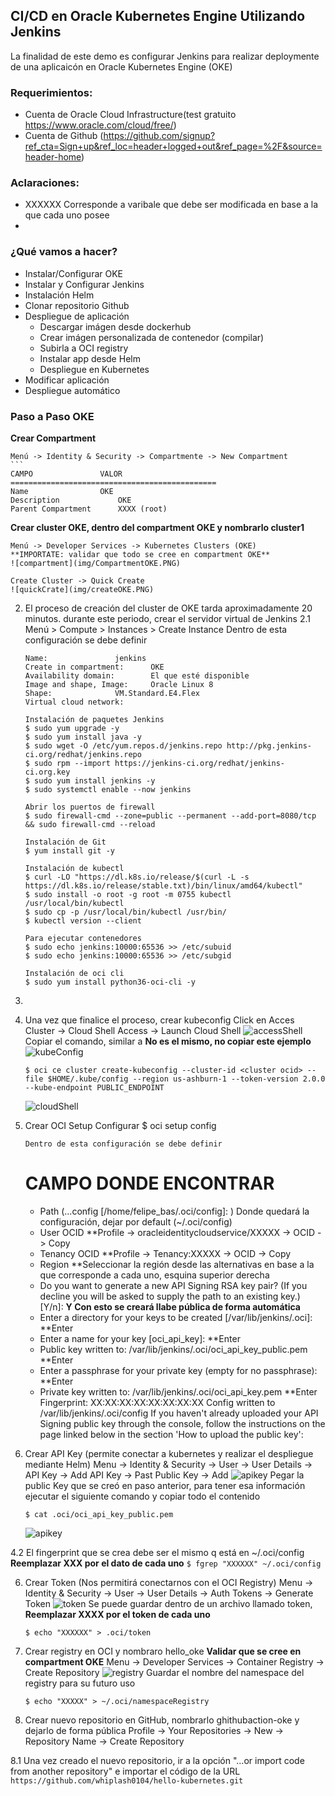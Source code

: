 ## CI/CD en Oracle Kubernetes Engine Utilizando Jenkins

La finalidad de este demo es configurar Jenkins para realizar deploymente de una aplicaicón en Oracle Kubernetes Engine (OKE)


### Requerimientos:

- Cuenta de Oracle Cloud Infrastructure(test gratuito https://www.oracle.com/cloud/free/)
- Cuenta de Github (https://github.com/signup?ref_cta=Sign+up&ref_loc=header+logged+out&ref_page=%2F&source=header-home)

### Aclaraciones:
- XXXXXX Corresponde a varibale que debe ser modificada en base a la que cada uno posee
- 

### ¿Qué vamos a hacer?

- Instalar/Configurar OKE
- Instalar y Configurar Jenkins
- Instalación Helm
- Clonar repositorio Github
- Despliegue de aplicación
	- Descargar imágen desde dockerhub
	- Crear imágen personalizada de contenedor (compilar)
	- Subirla a OCI registry
	- Instalar app desde Helm
	- Despliegue en Kubernetes
- Modificar aplicación
- Despliegue automático 

### Paso a Paso OKE
**Crear Compartment**

	Menú -> Identity & Security -> Compartmente -> New Compartment
	```
	CAMPO				VALOR
	==============================================
	Name		 		OKE
	Description 			OKE
	Parent Compartment 		XXXX (root)


**Crear cluster OKE, dentro del compartment OKE y nombrarlo cluster1**

	Menú -> Developer Services -> Kubernetes Clusters (OKE)
	**IMPORTATE: validar que todo se cree en compartment OKE**
	![compartment](img/CompartmentOKE.PNG)
	
	Create Cluster -> Quick Create 
	![quickCrate](img/createOKE.PNG)

2. El proceso de creación del cluster de OKE tarda aproximadamente 20 minutos. durante este periodo, crear el servidor virtual de Jenkins 
	2.1 Menú > Compute > Instances > Create Instance
	Dentro de esta configuración se debe definir
	```
	Name:				jenkins
	Create in compartment:		OKE
	Availability domain:		El que esté disponible
	Image and shape, Image:		Oracle Linux 8
	Shape:				VM.Standard.E4.Flex
	Virtual cloud network:		
	```
	```
	Instalación de paquetes Jenkins
	$ sudo yum upgrade -y
	$ sudo yum install java -y
	$ sudo wget -O /etc/yum.repos.d/jenkins.repo http://pkg.jenkins-ci.org/redhat/jenkins.repo
	$ sudo rpm --import https://jenkins-ci.org/redhat/jenkins-ci.org.key
	$ sudo yum install jenkins -y
	$ sudo systemctl enable --now jenkins

	Abrir los puertos de firewall
	$ sudo firewall-cmd --zone=public --permanent --add-port=8080/tcp && sudo firewall-cmd --reload

	Instalación de Git
	$ yum install git -y

	Instalación de kubectl
	$ curl -LO "https://dl.k8s.io/release/$(curl -L -s https://dl.k8s.io/release/stable.txt)/bin/linux/amd64/kubectl"
	$ sudo install -o root -g root -m 0755 kubectl /usr/local/bin/kubectl
	$ sudo cp -p /usr/local/bin/kubectl /usr/bin/
	$ kubectl version --client

	Para ejecutar contenedores
	$ sudo echo jenkins:10000:65536 >> /etc/subuid
	$ sudo echo jenkins:10000:65536 >> /etc/subgid

	Instalación de oci cli
	$ sudo yum install python36-oci-cli -y
	```

3.

4. Una vez que finalice el proceso, crear kubeconfig
	Click en 
	Acces Cluster -> Cloud Shell Access -> Launch Cloud Shell 
	![accessShell](img/accessShell.PNG)
	Copiar el comando, similar a **No es el mismo, no copiar este ejemplo**
	![kubeConfig](img/kubeConfig.PNG)
    ```
    $ oci ce cluster create-kubeconfig --cluster-id <cluster ocid> --file $HOME/.kube/config --region us-ashburn-1 --token-version 2.0.0  --kube-endpoint PUBLIC_ENDPOINT
    ```
    ![cloudShell](img/cloudshell.PNG)
    
3. Crear OCI Setup Configurar
  $ oci setup config
    ```
    Dentro de esta configuración se debe definir
    ```
    CAMPO									DONDE ENCONTRAR
    ===================================================================================
    - Path (...config [/home/felipe_bas/.oci/config]: ) 			Donde quedará la configuración, dejar por default (~/.oci/config)
    - User OCID								    **Profile -> oracleidentitycloudservice/XXXXX -> OCID -> Copy
    - Tenancy OCID								**Profile -> Tenancy:XXXXX -> OCID -> Copy
    - Region 								      **Seleccionar la región desde las alternativas en base a la que corresponde a cada uno, esquina superior derecha		
    - Do you want to generate a new API Signing RSA key pair? (If you decline you will be asked to supply the path to an existing key.) [Y/n]: **Y Con esto se creará llabe pública de forma automática**
    - Enter a directory for your keys to be created [/var/lib/jenkins/.oci]:    **Enter
    - Enter a name for your key [oci_api_key]:                                  **Enter
    - Public key written to: /var/lib/jenkins/.oci/oci_api_key_public.pem       **Enter
    - Enter a passphrase for your private key (empty for no passphrase):        **Enter
    - Private key written to: /var/lib/jenkins/.oci/oci_api_key.pem             **Enter
        Fingerprint: XX:XX:XX:XX:XX:XX:XX:XX
        Config written to /var/lib/jenkins/.oci/config
        If you haven't already uploaded your API Signing public key through the
        console, follow the instructions on the page linked below in the section
      'How to upload the public key':

4. Crear API Key (permite conectar a kubernetes y realizar el despliegue mediante Helm)
	Menu -> Identity & Security -> User -> User Details -> API Key -> Add API Key -> Past Public Key -> Add
	![apikey](img/userAPIKeys.PNG)
	Pegar la public Key que se creó en paso anterior, para tener esa información ejecutar el siguiente comando y copiar todo el contenido 
	```
	$ cat .oci/oci_api_key_public.pem
	```
	![apikey](img/addAPIKeys.PNG)

4.2 El fingerprint que se crea debe ser el mismo q está en ~/.oci/config **Reemplazar XXX por el dato de cada uno**
	```
	$ fgrep "XXXXXX" ~/.oci/config
	```
	
6. Crear Token (Nos permitirá conectarnos con el OCI Registry)
	Menu -> Identity & Security -> User -> User Details -> Auth Tokens -> Generate Token
	![token](img/auth.PNG)
	Se puede guardar dentro de un archivo llamado token, **Reemplazar XXXX por el token de cada uno**
	```
	$ echo "XXXXXX" > .oci/token
	```
7. Crear registry en OCI y nombraro hello_oke **Validar que se cree en compartment OKE**
	Menu -> Developer Services -> Container Registry -> Create Repository
	![registry](img/registry.PNG)
	Guardar el nombre del namespace del registry para su futuro uso
	```
	$ echo "XXXXX" > ~/.oci/namespaceRegistry
	```
8. Crear nuevo repositorio en GitHub, nombrarlo ghithubaction-oke y dejarlo de forma pública
	Profile -> Your Repositories -> New -> Repository Name -> Create Repository
	
8.1 Una vez creado el nuevo repositorio, ir a la opción "…or import code from another repository" e importar el código de la URL 
	```
	https://github.com/whiplash0104/hello-kubernetes.git
	```
